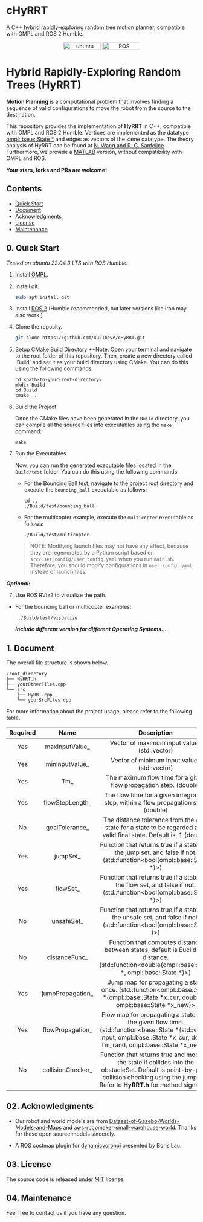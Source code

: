 # cHyRRT
A C++ hybrid rapidly-exploring random tree motion planner, compatible with OMPL and ROS 2 Humble.

<p align="center">
    <img width="100px" height="20px" src="https://img.shields.io/badge/Ubuntu-22.04-orange?logo=Ubuntu&Ubuntu-22.04"
        alt="ubuntu" />
    <img width="100px" height="20px" src="https://img.shields.io/badge/ROS-humble-blue?logo=ROS&ROS=humble" alt="ROS" />
</p>

# Hybrid Rapidly-Exploring Random Trees (HyRRT)

**Motion Planning** is a computational problem that involves finding a sequence of valid configurations to move the robot from the source to the destination. 

This repository provides the implementation of **HyRRT** in C++, compatible with OMPL and ROS 2 Humble. Vertices are implemented as the datatype [ompl::base::State *](https://ompl.kavrakilab.org/classompl_1_1base_1_1State.html) and edges as vectors of the same datatype. The theory analysis of HyRRT can be found at [N. Wang and R. G. Sanfelice](https://ieeexplore.ieee.org/document/9992444). Furthermore, we provide a [MATLAB](https://github.com/HybridSystemsLab/hybridRRT) version, without compatibility with OMPL and ROS.

**Your stars, forks and PRs are welcome!**

## Contents
- [Quick Start](#0)
- [Document](#1)
- [Acknowledgments](#2)
- [License](#3)
- [Maintenance](#4)

## <span id="0">0. Quick Start

*Tested on ubuntu 22.04.3 LTS with ROS Humble.*

1. Install [OMPL](https://ompl.kavrakilab.org/installation.html).

2. Install git.
    ```bash
    sudo apt install git
    ```

3. Install [ROS 2](https://docs.ros.org/en/humble/Installation.html) (Humble recommended, but later versions like Iron may also work.)

4. Clone the reposity.
    ```bash
    git clone https://github.com/xu21beve/cHyRRT.git
    ```


5. Setup CMake Build Directory
  **Note: 
   Open your terminal and navigate to the root folder of this repository. Then, create a new directory called 'Build' and set it as your build directory using CMake. You can do this using the following commands:
   ```
   cd <path-to-your-root-directory>
   mkdir Build
   cd Build
   cmake ..
   ```

2. Build the Project

   Once the CMake files have been generated in the `Build` directory, you can compile all the source files into executables using the `make` command:
   ```
   make
   ```

3. Run the Executables

   Now, you can run the generated executable files located in the `Build/test` folder. You can do this using the following commands:

   - For the Bouncing Ball test, navigate to the project root directory and execute the `bouncing_ball` executable as follows:
     ```
     cd ..
     ./Build/test/bouncing_ball
     ```

   - For the multicopter example, execute the `multicopter` executable as follows:
     ```
     ./Build/test/multicopter
     ```

    > NOTE: Modifying launch files may not have any effect, because they are regenerated by a Python script based on `src/user_config/user_config.yaml` when you run `main.sh`. Therefore, you should modify configurations in `user_config.yaml` instead of launch files.

***Optional:***

7. Use ROS RViz2 to visualize the path.

  - For the bouncing ball or multicopter examples:
    ```
     ./Build/test/visualize
    ```

    ***Include different version for different Operating Systems...***

## 1. <span id="1">Document

The overall file structure is shown below.
```
/root_directory
├── HyRRT.h
├── yourOtherFiles.cpp
└── src
    ├── HyRRT.cpp
    └── yourSrcFiles.cpp
```

For more information about the project usage, please refer to the following table.

| Required | Name | Description |
|:----:|:----:|:----:|
|Yes| maxInputValue_ | Vector of maximum input values (std::vector<double>)
|Yes| minInputValue_ | Vector of minimum input values (std::vector<double>)
|Yes| Tm_ | The maximum flow time for a given flow propagation step. (double)
|Yes| flowStepLength_ | The flow time for a given integration step, within a flow propagation step. (double)
|No| goalTolerance_ | The distance tolerance from the goal state for a state to be regarded as a valid final state. Default is .1 (double)
|Yes| jumpSet_ | Function that returns true if a state is in the jump set, and false if not. (std::function<bool(ompl::base::State *)>)
|Yes| flowSet_ | Function that returns true if a state is in the flow set, and false if not. (std::function<bool(ompl::base::State *)>)
|No| unsafeSet_ | Function that returns true if a state is in the unsafe set, and false if not. (std::function<bool(ompl::base::State )>)
|No| distanceFunc_ | Function that computes distance between states, default is Euclidean distance. (std::function<double(ompl::base::State *, ompl::base::State *)>)
|Yes| jumpPropagation_ | Jump map for propagating a state once. (std::function<ompl::base::State *(ompl::base::State *x_cur, double u, ompl::base::State *x_new)>
|Yes| flowPropagation_ | Flow map for propagating a state over the given flow time. (std::function<base::State *(std::vector<double> input, ompl::base::State *x_cur, double Tm_rand, ompl::base::State *x_new)>)
|No| collisionChecker_ | Function that returns true and modifies the state if collides into the obstacleSet. Default is point-by-point collision checking using the jump set. Refer to **HyRRT.h** for method signature. 

## <span id="2">02. Acknowledgments
* Our robot and world models are from [
Dataset-of-Gazebo-Worlds-Models-and-Maps](https://github.com/mlherd/Dataset-of-Gazebo-Worlds-Models-and-Maps) and [
aws-robomaker-small-warehouse-world](https://github.com/aws-robotics/aws-robomaker-small-warehouse-world). Thanks for these open source models sincerely.

* A ROS costmap plugin for [dynamicvoronoi](http://www2.informatik.uni-freiburg.de/~lau/dynamicvoronoi/) presented by Boris Lau.

## <span id="3">03. License

The source code is released under [MIT](https://www.mit.edu/~amini/LICENSE.md) license.

## <span id="4">04. Maintenance

Feel free to contact us if you have any question.
